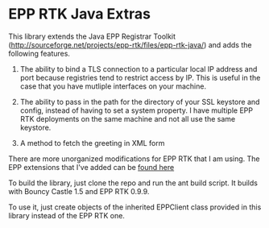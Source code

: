 # EPP RTK Java Extras

This library extends the Java EPP Registrar Toolkit (http://sourceforge.net/projects/epp-rtk/files/epp-rtk-java/) and adds the following features.

1) The ability to bind a TLS connection to a particular local IP address and port because registries tend to restrict access by IP.
This is useful in the case that you have mutliple interfaces on your machine.

2) The ability to pass in the path for the directory of your SSL keystore and config, instead of having to set a system property.
I have multiple EPP RTK deployments on the same machine and not all use the same keystore.

3) A method to fetch the greeting in XML form

There are more unorganized modifications for EPP RTK that I am using. The EPP extensions that I've added can be [found here](https://github.com/masalachai/epp-rtk-java-extensions)

To build the library, just clone the repo and run the ant build script. It builds with Bouncy Castle 1.5 and EPP RTK 0.9.9.

To use it, just create objects of the inherited EPPClient class provided in this library instead of the EPP RTK one.
